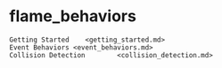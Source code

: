 # flame_behaviors

```{toctree}
Getting Started    <getting_started.md>
Event Behaviors <event_behaviors.md>
Collision Detection        <collision_detection.md>
```